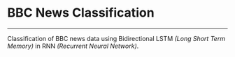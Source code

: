 # BBC News Classification

-------

Classification of BBC news data using Bidirectional LSTM *(Long Short Term Memory)* in RNN *(Recurrent Neural Network)*.